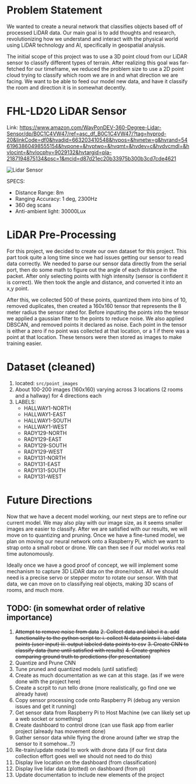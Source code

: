 # Problem Statement
We wanted to create a neural network that classifies objects based off of processed LiDAR data. Our main goal is to add thoughts and research, revolutionizing how we understand and interact with the physical world using LiDAR technology and AI, specifically in geospatial analysis. 


The initial scope of this project was to use a 3D point cloud from our LiDAR sensor to classify different types of terrain. After realizing this goal was far-fetched for our timeframe, we reduced the problem size to use a 2D point cloud trying to classify which room we are in and what direction we are facing. We want to be able to feed our model new data, and have it classify the room and direction it is in somewhat decently.

# FHL-LD20 LiDAR Sensor
Link: https://www.amazon.com/WayPonDEV-360-Degree-Lidar-Sensor/dp/B0C1C4VW47/ref=asc_df_B0C1C4VW47/?tag=hyprod-20&linkCode=df0&hvadid=663203410548&hvpos=&hvnetw=g&hvrand=5461963860498555154&hvpone=&hvptwo=&hvqmt=&hvdev=c&hvdvcmdl=&hvlocint=&hvlocphy=9029132&hvtargid=pla-2187194875134&psc=1&mcid=d87d21ec20b33975b300b3cd7cde4621


![Lidar Sensor](https://m.media-amazon.com/images/I/41MjeVHQy9L._SX425_.jpg)


SPECS:
+ Distance Range: 8m
+ Ranging Accuracy: 1 deg, 2300Hz
+ 360 deg scans
+ Anti-ambient light: 30000Lux

# LiDAR Pre-Processing
For this project, we decided to create our own dataset for this project. This part took quite a long time since we had issues getting our sensor to read data correctly. We needed to parse our sensor data directly from the serial port, then do some math to figure out the angle of each distance in the packet. After only selecting points with high intensity (sensor is confident it is correct). We then took the angle and distance, and converted it into an x,y point.


After this, we collected 500 of these points, quantized them into bins of 10, removed duplicates, then created a 160x160 tensor that represents the 8 meter radius the sensor rated for. Before inputting the points into the tensor we applied a gaussian filter to the points to reduce noise. We also applied DBSCAN, and removed points it declared as noise. Each point in the tensor is either a zero if no point was collected at that location, or a 1 if there was a point at that location. These tensors were then stored as images to make training easier.



# Dataset (cleaned)
1. located: `src/point_images`
2. About 100-200 images (160x160) varying across 3 locations (2 rooms and a hallway) for 4 directions each
3. LABELS:
   + HALLWAY1-NORTH
   + HALLWAY1-EAST
   + HALLWAY1-SOUTH
   + HALLWAY1-WEST
   + RADY129-NORTH
   + RADY129-EAST
   + RADY129-SOUTH
   + RADY129-WEST
   + RADY131-NORTH
   + RADY131-EAST
   + RADY131-SOUTH
   + RADY131-WEST

# Future Directions
Now that we have a decent model working, our next steps are to refine our current model. We may also play with our image size, as it seems smaller images are easier to classify. After we are satisfied with our results, we will move on to quantizing and pruning. Once we have a fine-tuned model, we plan on moving our neural network onto a Raspberry Pi, which we want to strap onto a small robot or drone. We can then see if our model works real time autonomously.


Ideally once we have a good proof of concept, we will implement some mechanism to capture 3D LiDAR data on the drone/robot. All we should need is a precise servo or stepper motor to rotate our sensor. With that data, we can move on to classifying real objects, making 3D scans of rooms, and much more. 

 ## TODO: (in somewhat order of relative importance)
 1. ~~Attempt to remove noise from data~~
 ~~2. Collect data and label it
    a. add functionality to the python script to:
     i. collect N data points
     ii. label data points (user input)
     iii. output labeled data points to csv~~
~~3. Create CNN to classify data (tune until satisfied with results)~~
    ~~4. Create graphics comparing ground truth to predictions (for presentation)~~
 6. Quantize and Prune CNN
 7. Tune pruned and quantized models (until satisfied)
 8. Create as much documentation as we can at this stage. (as if we were done with the project here)
 9. Create a scrpit to run tello drone (more realistically, go find one we already have)
 10. Copy sensor processing code onto Raspberry Pi (debug any version issues and get it running)
 11. Get sensor data from Raspberry Pi to Host Machine (we can likely set up a web socket or something)
 13. Create dashboard to control drone (can use flask app from earlier project (already has movement done)
 14. Gather sensor data while flying the drone around (after we strap the sensor to it somehow...?)
 15. Re-train/update model to work with drone data (if our first data collection effort goes well we should not need to do this)
 16. Display live location on the dashboard (from classification)
 17. Display live lidar data (plotted) on dashboard (from pi)
 18. Update documentation to include new elements of the project
